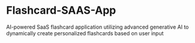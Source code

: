 # Flashcard-SAAS-App
AI-powered SaaS flashcard application utilizing advanced generative AI to dynamically create personalized flashcards based on user input
